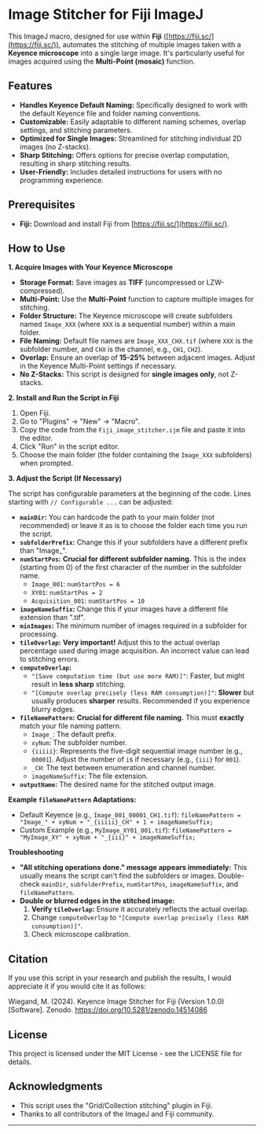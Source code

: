 # Image Stitcher for Fiji ImageJ

This ImageJ macro, designed for use within **Fiji** ([https://fiji.sc/](https://fiji.sc/)), automates the stitching of multiple images taken with a **Keyence microscope** into a single large image. It's particularly useful for images acquired using the **Multi-Point (mosaic)** function.

## Features

*   **Handles Keyence Default Naming:** Specifically designed to work with the default Keyence file and folder naming conventions.
*   **Customizable:** Easily adaptable to different naming schemes, overlap settings, and stitching parameters.
*   **Optimized for Single Images:** Streamlined for stitching individual 2D images (no Z-stacks).
*   **Sharp Stitching:** Offers options for precise overlap computation, resulting in sharp stitching results.
*   **User-Friendly:** Includes detailed instructions for users with no programming experience.

## Prerequisites

*   **Fiji:** Download and install Fiji from [https://fiji.sc/](https://fiji.sc/).

## How to Use

**1. Acquire Images with Your Keyence Microscope**

*   **Storage Format:** Save images as **TIFF** (uncompressed or LZW-compressed).
*   **Multi-Point:** Use the **Multi-Point** function to capture multiple images for stitching.
*   **Folder Structure:** The Keyence microscope will create subfolders named `Image_XXX` (where `XXX` is a sequential number) within a main folder.
*   **File Naming:** Default file names are `Image_XXX_CHX.tif` (where `XXX` is the subfolder number, and `CHX` is the channel, e.g., `CH1`, `CH2`).
*   **Overlap:** Ensure an overlap of **15-25%** between adjacent images. Adjust in the Keyence Multi-Point settings if necessary.
*   **No Z-Stacks:** This script is designed for **single images only**, not Z-stacks.

**2. Install and Run the Script in Fiji**

1. Open Fiji.
2. Go to "Plugins" -> "New" -> "Macro".
3. Copy the code from the `Fiji_image_stitcher.ijm` file and paste it into the editor.
4. Click "Run" in the script editor.
5. Choose the main folder (the folder containing the `Image_XXX` subfolders) when prompted.

**3. Adjust the Script (If Necessary)**

The script has configurable parameters at the beginning of the code. Lines starting with `// Configurable ...` can be adjusted:

*   **`mainDir`:** You can hardcode the path to your main folder (not recommended) or leave it as is to choose the folder each time you run the script.
*   **`subfolderPrefix`:** Change this if your subfolders have a different prefix than "Image\_".
*   **`numStartPos`:** **Crucial for different subfolder naming.** This is the index (starting from 0) of the first character of the number in the subfolder name.
    *   `Image_001`: `numStartPos = 6`
    *   `XY01`: `numStartPos = 2`
    *   `Acquisition_001`: `numStartPos = 10`
*   **`imageNameSuffix`:** Change this if your images have a different file extension than ".tif".
*   **`minImages`:** The minimum number of images required in a subfolder for processing.
*   **`tileOverlap`:** **Very important!** Adjust this to the actual overlap percentage used during image acquisition. An incorrect value can lead to stitching errors.
*   **`computeOverlap`:**
    *   `"[Save computation time (but use more RAM)]"`: Faster, but might result in **less sharp** stitching.
    *   `"[Compute overlap precisely (less RAM consumption)]"`: **Slower** but usually produces **sharper** results. Recommended if you experience blurry edges.
*   **`fileNamePattern`:** **Crucial for different file naming.** This must **exactly** match your file naming pattern.
    *   `Image_`: The default prefix.
    *   `xyNum`: The subfolder number.
    *   `{iiiii}`: Represents the five-digit sequential image number (e.g., `00001`). Adjust the number of `i`s if necessary (e.g., `{iii}` for `001`).
    * `_CH`: The text between enumeration and channel number.
    *   `imageNameSuffix`: The file extension.
*   **`outputName`:** The desired name for the stitched output image.

**Example `fileNamePattern` Adaptations:**

*   Default Keyence (e.g., `Image_001_00001_CH1.tif`): `fileNamePattern = "Image_" + xyNum + "_{iiiii}_CH" + 1 + imageNameSuffix;`
*   Custom Example (e.g., `MyImage_XY01_001.tif`): `fileNamePattern = "MyImage_XY" + xyNum + "_{iii}" + imageNameSuffix;`

**Troubleshooting**

*   **"All stitching operations done." message appears immediately:** This usually means the script can't find the subfolders or images. Double-check `mainDir`, `subfolderPrefix`, `numStartPos`, `imageNameSuffix`, and `fileNamePattern`.
*   **Double or blurred edges in the stitched image:**
    1. **Verify `tileOverlap`:** Ensure it accurately reflects the actual overlap.
    2. Change `computeOverlap` to `"[Compute overlap precisely (less RAM consumption)]"`.
    3. Check microscope calibration.

## Citation

If you use this script in your research and publish the results, I would appreciate it if you would cite it as follows:

Wiegand, M. (2024). Keyence Image Stitcher for Fiji (Version 1.0.0) [Software]. Zenodo. https://doi.org/10.5281/zenodo.14514086

## License

This project is licensed under the MIT License - see the LICENSE file for details.

## Acknowledgments

*   This script uses the "Grid/Collection stitching" plugin in Fiji.
*   Thanks to all contributors of the ImageJ and Fiji community.

---
